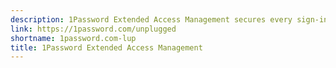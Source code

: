 ```yaml
---
description: 1Password Extended Access Management secures every sign-in for every app on every device.
link: https://1password.com/unplugged
shortname: 1password.com-lup
title: 1Password Extended Access Management
---
```

